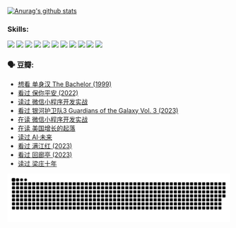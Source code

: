 
[![Anurag's github stats](https://github-readme-stats.vercel.app/api?username=w940853815)](https://github.com/anuraghazra/github-readme-stats)

### Skills:

<code><img height="32" src="https://cdn.jsdelivr.net/npm/simple-icons@v5/icons/python.svg"></code>
<code><img height="32" src="https://cdn.jsdelivr.net/npm/simple-icons@v5/icons/javascript.svg"></code>
<code><img height="32" src="https://cdn.jsdelivr.net/npm/simple-icons@v5/icons/django.svg"></code>
<code><img height="32" src="https://cdn.jsdelivr.net/npm/simple-icons@v5/icons/flask.svg"></code>
<code><img height="32" src="https://cdn.jsdelivr.net/npm/simple-icons@v5/icons/vuetify.svg"></code>
<code><img height="32" src="https://cdn.jsdelivr.net/npm/simple-icons@v5/icons/git.svg"></code>
<code><img height="32" src="https://cdn.jsdelivr.net/npm/simple-icons@v5/icons/docker.svg"></code>
<code><img height="32" src="https://cdn.jsdelivr.net/npm/simple-icons@v5/icons/postgresql.svg"></code>
<code><img height="32" src="https://cdn.jsdelivr.net/npm/simple-icons@v5/icons/elasticsearch.svg"></code>
<code><img height="32" src="https://cdn.jsdelivr.net/npm/simple-icons@v5/icons/macos.svg"></code>
<code><img height="32" src="https://cdn.jsdelivr.net/npm/simple-icons@v5/icons/linux.svg"></code>

### 🗣 豆瓣:

<!-- DOUBAN-ACTIVITIES:START -->
- [想看 单身汉 The Bachelor‎ (1999)](https://www.douban.com/people/136069238/status/4250318861/?_i=85074499)
- [看过 保你平安‎ (2022)](https://www.douban.com/people/136069238/status/4239139510/?_i=85074499)
- [读过 微信小程序开发实战](https://www.douban.com/people/136069238/status/4237321528/?_i=85074499)
- [看过 银河护卫队3 Guardians of the Galaxy Vol. 3‎ (2023)](https://www.douban.com/people/136069238/status/4236631849/?_i=85074499)
- [在读 微信小程序开发实战](https://www.douban.com/people/136069238/status/4230177692/?_i=85074499)
- [在读 美国增长的起落](https://www.douban.com/people/136069238/status/4220055912/?_i=85074499)
- [读过 AI·未来](https://www.douban.com/people/136069238/status/4220054171/?_i=85074499)
- [看过 满江红‎ (2023)](https://www.douban.com/people/136069238/status/4219146433/?_i=85074499)
- [看过 回廊亭‎ (2023)](https://www.douban.com/people/136069238/status/4215992758/?_i=85074499)
- [读过 梁庄十年](https://www.douban.com/people/136069238/status/4206664969/?_i=85074499)
<!-- DOUBAN-ACTIVITIES:END -->


![Snake animation](https://raw.githubusercontent.com/w940853815/w940853815/output/github-contribution-grid-snake.svg)

<!--
**w940853815/w940853815** is a ✨ _special_ ✨ repository because its `README.md` (this file) appears on your GitHub profile.

Here are some ideas to get you started:

- 🔭 I’m currently working on ...
- 🌱 I’m currently learning ...
- 👯 I’m looking to collaborate on ...
- 🤔 I’m looking for help with ...
- 💬 Ask me about ...
- 📫 How to reach me: ...
- 😄 Pronouns: ...
- ⚡ Fun fact: ...
-->
